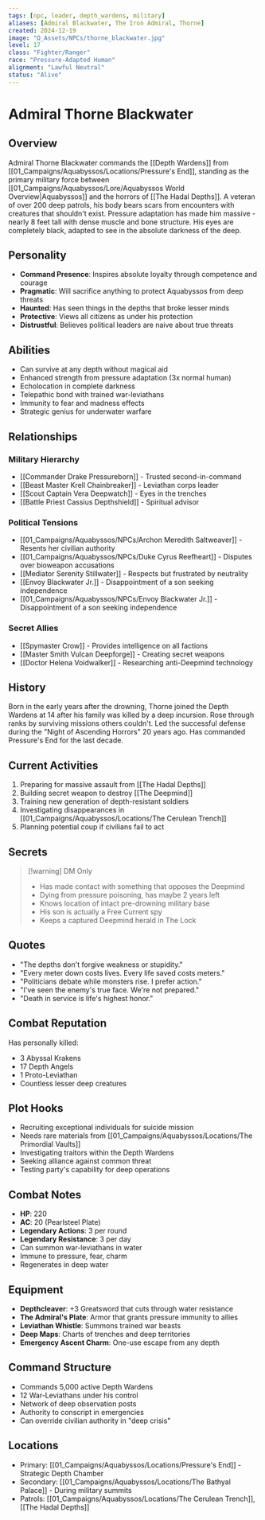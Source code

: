 ```yaml
---
tags: [npc, leader, depth_wardens, military]
aliases: [Admiral Blackwater, The Iron Admiral, Thorne]
created: 2024-12-19
image: "Ω_Assets/NPCs/thorne_blackwater.jpg"
level: 17
class: "Fighter/Ranger"
race: "Pressure-Adapted Human"
alignment: "Lawful Neutral"
status: "Alive"
---
```


# Admiral Thorne Blackwater

## Overview
Admiral Thorne Blackwater commands the [[Depth Wardens]] from [[01_Campaigns/Aquabyssos/Locations/Pressure's End]], standing as the primary military force between [[01_Campaigns/Aquabyssos/Lore/Aquabyssos World Overview|Aquabyssos]] and the horrors of [[The Hadal Depths]]. A veteran of over 200 deep patrols, his body bears scars from encounters with creatures that shouldn't exist. Pressure adaptation has made him massive - nearly 8 feet tall with dense muscle and bone structure. His eyes are completely black, adapted to see in the absolute darkness of the deep.

## Personality
- **Command Presence**: Inspires absolute loyalty through competence and courage
- **Pragmatic**: Will sacrifice anything to protect Aquabyssos from deep threats
- **Haunted**: Has seen things in the depths that broke lesser minds
- **Protective**: Views all citizens as under his protection
- **Distrustful**: Believes political leaders are naive about true threats

## Abilities
- Can survive at any depth without magical aid
- Enhanced strength from pressure adaptation (3x normal human)
- Echolocation in complete darkness
- Telepathic bond with trained war-leviathans
- Immunity to fear and madness effects
- Strategic genius for underwater warfare

## Relationships

### Military Hierarchy
- [[Commander Drake Pressureborn]] - Trusted second-in-command
- [[Beast Master Krell Chainbreaker]] - Leviathan corps leader
- [[Scout Captain Vera Deepwatch]] - Eyes in the trenches
- [[Battle Priest Cassius Depthshield]] - Spiritual advisor

### Political Tensions
- [[01_Campaigns/Aquabyssos/NPCs/Archon Meredith Saltweaver]] - Resents her civilian authority
- [[01_Campaigns/Aquabyssos/NPCs/Duke Cyrus Reefheart]] - Disputes over bioweapon accusations
- [[Mediator Serenity Stillwater]] - Respects but frustrated by neutrality
- [[Envoy Blackwater Jr.]] - Disappointment of a son seeking independence
 - [[01_Campaigns/Aquabyssos/NPCs/Envoy Blackwater Jr.]] - Disappointment of a son seeking independence

### Secret Allies
- [[Spymaster Crow]] - Provides intelligence on all factions
- [[Master Smith Vulcan Deepforge]] - Creating secret weapons
- [[Doctor Helena Voidwalker]] - Researching anti-Deepmind technology

## History
Born in the early years after the drowning, Thorne joined the Depth Wardens at 14 after his family was killed by a deep incursion. Rose through ranks by surviving missions others couldn't. Led the successful defense during the "Night of Ascending Horrors" 20 years ago. Has commanded Pressure's End for the last decade.

## Current Activities
1. Preparing for massive assault from [[The Hadal Depths]]
2. Building secret weapon to destroy [[The Deepmind]]
3. Training new generation of depth-resistant soldiers
4. Investigating disappearances in [[01_Campaigns/Aquabyssos/Locations/The Cerulean Trench]]
5. Planning potential coup if civilians fail to act

## Secrets
> [!warning] DM Only
> - Has made contact with something that opposes the Deepmind
> - Dying from pressure poisoning, has maybe 2 years left
> - Knows location of intact pre-drowning military base
> - His son is actually a Free Current spy
> - Keeps a captured Deepmind herald in The Lock

## Quotes
- "The depths don't forgive weakness or stupidity."
- "Every meter down costs lives. Every life saved costs meters."
- "Politicians debate while monsters rise. I prefer action."
- "I've seen the enemy's true face. We're not prepared."
- "Death in service is life's highest honor."

## Combat Reputation
Has personally killed:
- 3 Abyssal Krakens
- 17 Depth Angels
- 1 Proto-Leviathan
- Countless lesser deep creatures

## Plot Hooks
- Recruiting exceptional individuals for suicide mission
- Needs rare materials from [[01_Campaigns/Aquabyssos/Locations/The Primordial Vaults]]
- Investigating traitors within the Depth Wardens
- Seeking alliance against common threat
- Testing party's capability for deep operations

## Combat Notes
- **HP**: 220
- **AC**: 20 (Pearlsteel Plate)
- **Legendary Actions**: 3 per round
- **Legendary Resistance**: 3 per day
- Can summon war-leviathans in water
- Immune to pressure, fear, charm
- Regenerates in deep water

## Equipment
- **Depthcleaver**: +3 Greatsword that cuts through water resistance
- **The Admiral's Plate**: Armor that grants pressure immunity to allies
- **Leviathan Whistle**: Summons trained war beasts
- **Deep Maps**: Charts of trenches and deep territories
- **Emergency Ascent Charm**: One-use escape from any depth

## Command Structure
- Commands 5,000 active Depth Wardens
- 12 War-Leviathans under his control
- Network of deep observation posts
- Authority to conscript in emergencies
- Can override civilian authority in "deep crisis"

## Locations
- Primary: [[01_Campaigns/Aquabyssos/Locations/Pressure's End]] - Strategic Depth Chamber
- Secondary: [[01_Campaigns/Aquabyssos/Locations/The Bathyal Palace]] - During military summits
- Patrols: [[01_Campaigns/Aquabyssos/Locations/The Cerulean Trench]], [[The Hadal Depths]]